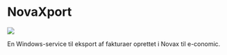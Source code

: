 # NovaXport

![](images/Novax%20logo1.jpg)

En Windows-service til eksport af fakturaer oprettet i Novax til e-conomic.
